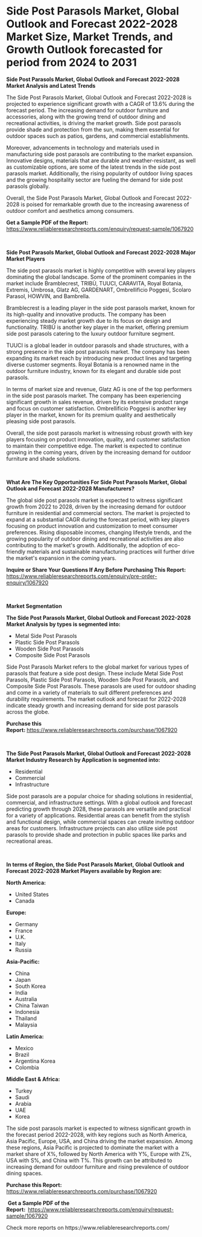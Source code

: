 <p><h1>Side Post Parasols Market, Global Outlook and Forecast 2022-2028 Market Size, Market Trends, and Growth Outlook forecasted for period from 2024 to 2031</h1></p><p><strong>Side Post Parasols Market, Global Outlook and Forecast 2022-2028 Market Analysis and Latest Trends</strong></p>
<p><p>The Side Post Parasols Market, Global Outlook and Forecast 2022-2028 is projected to experience significant growth with a CAGR of 13.6% during the forecast period. The increasing demand for outdoor furniture and accessories, along with the growing trend of outdoor dining and recreational activities, is driving the market growth. Side post parasols provide shade and protection from the sun, making them essential for outdoor spaces such as patios, gardens, and commercial establishments.</p><p>Moreover, advancements in technology and materials used in manufacturing side post parasols are contributing to the market expansion. Innovative designs, materials that are durable and weather-resistant, as well as customizable options, are some of the latest trends in the side post parasols market. Additionally, the rising popularity of outdoor living spaces and the growing hospitality sector are fueling the demand for side post parasols globally.</p><p>Overall, the Side Post Parasols Market, Global Outlook and Forecast 2022-2028 is poised for remarkable growth due to the increasing awareness of outdoor comfort and aesthetics among consumers.</p></p>
<p><strong>Get a Sample PDF of the Report:&nbsp;</strong> <a href="https://www.reliableresearchreports.com/enquiry/request-sample/1067920">https://www.reliableresearchreports.com/enquiry/request-sample/1067920</a></p>
<p>&nbsp;</p>
<p><strong>Side Post Parasols Market, Global Outlook and Forecast 2022-2028 Major Market Players</strong></p>
<p><p>The side post parasols market is highly competitive with several key players dominating the global landscape. Some of the prominent companies in the market include Bramblecrest, TRIBÙ, TUUCI, CARAVITA, Royal Botania, Extremis, Umbrosa, Glatz AG, GARDENART, Ombrellificio Poggesi, Scolaro Parasol, HOWVIN, and Bambrella.</p><p>Bramblecrest is a leading player in the side post parasols market, known for its high-quality and innovative products. The company has been experiencing steady market growth due to its focus on design and functionality. TRIBÙ is another key player in the market, offering premium side post parasols catering to the luxury outdoor furniture segment.</p><p>TUUCI is a global leader in outdoor parasols and shade structures, with a strong presence in the side post parasols market. The company has been expanding its market reach by introducing new product lines and targeting diverse customer segments. Royal Botania is a renowned name in the outdoor furniture industry, known for its elegant and durable side post parasols.</p><p>In terms of market size and revenue, Glatz AG is one of the top performers in the side post parasols market. The company has been experiencing significant growth in sales revenue, driven by its extensive product range and focus on customer satisfaction. Ombrellificio Poggesi is another key player in the market, known for its premium quality and aesthetically pleasing side post parasols.</p><p>Overall, the side post parasols market is witnessing robust growth with key players focusing on product innovation, quality, and customer satisfaction to maintain their competitive edge. The market is expected to continue growing in the coming years, driven by the increasing demand for outdoor furniture and shade solutions.</p></p>
<p>&nbsp;</p>
<p><strong>What Are The Key Opportunities For Side Post Parasols Market, Global Outlook and Forecast 2022-2028 Manufacturers?</strong></p>
<p><p>The global side post parasols market is expected to witness significant growth from 2022 to 2028, driven by the increasing demand for outdoor furniture in residential and commercial sectors. The market is projected to expand at a substantial CAGR during the forecast period, with key players focusing on product innovation and customization to meet consumer preferences. Rising disposable incomes, changing lifestyle trends, and the growing popularity of outdoor dining and recreational activities are also contributing to the market's growth. Additionally, the adoption of eco-friendly materials and sustainable manufacturing practices will further drive the market's expansion in the coming years.</p></p>
<p><strong>Inquire or Share Your Questions If Any Before Purchasing This Report:</strong> <a href="https://www.reliableresearchreports.com/enquiry/pre-order-enquiry/1067920">https://www.reliableresearchreports.com/enquiry/pre-order-enquiry/1067920</a></p>
<p>&nbsp;</p>
<p><strong>Market Segmentation</strong></p>
<p><strong>The Side Post Parasols Market, Global Outlook and Forecast 2022-2028 Market Analysis by types is segmented into:</strong></p>
<p><ul><li>Metal Side Post Parasols</li><li>Plastic Side Post Parasols</li><li>Wooden Side Post Parasols</li><li>Composite Side Post Parasols</li></ul></p>
<p><p>Side Post Parasols Market refers to the global market for various types of parasols that feature a side post design. These include Metal Side Post Parasols, Plastic Side Post Parasols, Wooden Side Post Parasols, and Composite Side Post Parasols. These parasols are used for outdoor shading and come in a variety of materials to suit different preferences and durability requirements. The market outlook and forecast for 2022-2028 indicate steady growth and increasing demand for side post parasols across the globe.</p></p>
<p><strong>Purchase this Report:&nbsp;</strong><a href="https://www.reliableresearchreports.com/purchase/1067920">https://www.reliableresearchreports.com/purchase/1067920</a></p>
<p>&nbsp;</p>
<p><strong>The Side Post Parasols Market, Global Outlook and Forecast 2022-2028 Market Industry Research by Application is segmented into:</strong></p>
<p><ul><li>Residential</li><li>Commercial</li><li>Infrastructure</li></ul></p>
<p><p>Side post parasols are a popular choice for shading solutions in residential, commercial, and infrastructure settings. With a global outlook and forecast predicting growth through 2028, these parasols are versatile and practical for a variety of applications. Residential areas can benefit from the stylish and functional design, while commercial spaces can create inviting outdoor areas for customers. Infrastructure projects can also utilize side post parasols to provide shade and protection in public spaces like parks and recreational areas.</p></p>
<p>&nbsp;</p>
<p><strong>In terms of Region, the Side Post Parasols Market, Global Outlook and Forecast 2022-2028 Market Players available by Region are:</strong></p>
<p>
    <p> <strong> North America: </strong>
        <ul>
            <li>United States</li>
            <li>Canada</li>
        </ul>
        </p> 
    <p> <strong> Europe: </strong>
        <ul>
            <li>Germany</li>
            <li>France</li>
            <li>U.K.</li>
            <li>Italy</li>
            <li>Russia</li>
        </ul>
        </p> 
    <p> <strong> Asia-Pacific: </strong>
        <ul>
            <li>China</li>
            <li>Japan</li>
            <li>South Korea</li>
            <li>India</li>
            <li>Australia</li>
            <li>China Taiwan</li>
            <li>Indonesia</li>
            <li>Thailand</li>
            <li>Malaysia</li>
        </ul>
        </p> 
    <p> <strong> Latin America: </strong>
        <ul>
            <li>Mexico</li>
            <li>Brazil</li>
            <li>Argentina Korea</li>
            <li>Colombia</li>
        </ul>
        </p> 
    <p> <strong> Middle East & Africa: </strong>
        <ul>
            <li>Turkey</li>
            <li>Saudi</li>
            <li>Arabia</li>
            <li>UAE</li>
            <li>Korea</li>
        </ul>
    </p>
    </p>
<p><p>The side post parasols market is expected to witness significant growth in the forecast period 2022-2028, with key regions such as North America, Asia Pacific, Europe, USA, and China driving the market expansion. Among these regions, Asia Pacific is projected to dominate the market with a market share of X%, followed by North America with Y%, Europe with Z%, USA with S%, and China with T%. This growth can be attributed to increasing demand for outdoor furniture and rising prevalence of outdoor dining spaces.</p></p>
<p><strong>Purchase this Report: </strong><a href="https://www.reliableresearchreports.com/purchase/1067920">https://www.reliableresearchreports.com/purchase/1067920</a></p>
<p>&nbsp;<strong>Get a Sample PDF of the Report:&nbsp;&nbsp;</strong><a href="https://www.reliableresearchreports.com/enquiry/request-sample/1067920">https://www.reliableresearchreports.com/enquiry/request-sample/1067920</a></p>
<p><strong></strong></p>
<p>Check more reports on https://www.reliableresearchreports.com/</p>